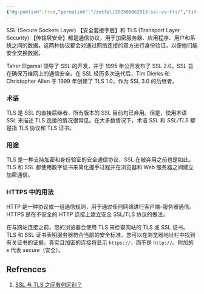 ```yaml
---
{"dg-publish":true,"permalink":"/zettel/202306062013-ssl-vs-tls/","title":202306062013,"tags":["ssl","tls","terminology","term","术语"]}
---
```



SSL (Secure Sockets Layer) 【安全套接字层】和 TLS (Transport Layer Security) 【传输层安全】都是通信协议，用于加密服务器、应用程序、用户和系统之间的数据。这两种协议都会对通过网络连接的双方进行身份验证，以便他们能安全交换数据。

Taher Elgamal 领导了 SSL 的开发，并于 1995 年公开发布了 SSL 2.0。SSL 旨在确保万维网上的通信安全。在 SSL 经历多次迭代后，Tim Dierks 和 Christopher Allen 于 1999 年创建了 TLS 1.0，作为 SSL 3.0 的后继者。 

### 术语

TLS 是 SSL 的直接后继者，所有版本的 SSL 目前均已弃用。但是，使用术语 _SSL_ 来描述 TLS 连接的情况很常见。在大多数情况下，术语 _SSL_ 和 _SSL/TLS_ 都是指 TLS 协议和 TLS 证书。

### 用途

TLS 是一种支持加密和身份验证的安全通信协议，SSL 在被弃用之前也是如此。TLS 和 SSL 都使用数字证书来简化握手过程并在浏览器和 Web 服务器之间建立加密通信。

### HTTPS 中的用法

HTTP 是一种协议或一组通信规则，用于通过任何网络进行客户端-服务器通信。HTTPS 是在不安全的 HTTP 连接上建立安全 SSL/TLS 协议的做法。

在与网站连接之前，您的浏览器会使用 TLS 来检查网站的 TLS 或 SSL 证书。TLS 和 SSL 证书表明服务器符合当前的安全标准。您可以在浏览器地址栏中找到有关证书的证据。真实且加密的连接将显示 `https://`，而不是 `http://`。附加的 _s_ 代表 _secure_（安全）。


Refrences
---

1. [SSL 与 TLS 之间有何区别？](https://aws.amazon.com/cn/compare/the-difference-between-ssl-and-tls/)